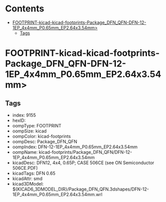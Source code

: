 



Contents
========

* [FOOTPRINT-kicad-kicad-footprints-Package_DFN_QFN-DFN-12-1EP_4x4mm_P0.65mm_EP2.64x3.54mm>](#footprint-kicad-kicad-footprints-package_dfn_qfn-dfn-12-1ep_4x4mm_p065mm_ep264x354mm)
	* [Tags](#tags)

# FOOTPRINT-kicad-kicad-footprints-Package_DFN_QFN-DFN-12-1EP_4x4mm_P0.65mm_EP2.64x3.54mm>

## Tags

- index: 9155
- hexID: 
- oompType: FOOTPRINT
- oompSize: kicad
- oompColor: kicad-footprints
- oompDesc: Package_DFN_QFN
- oompIndex: DFN-12-1EP_4x4mm_P0.65mm_EP2.64x3.54mm
- oompName: kicad-footprints/Package_DFN_QFN/DFN-12-1EP_4x4mm_P0.65mm_EP2.64x3.54mm
- kicadDesc: DFN12, 4x4, 0.65P; CASE 506CE (see ON Semiconductor 506CE.PDF)
- kicadTags: DFN 0.65
- kicadAttr: smd
- kicad3DModel: ${KICAD6_3DMODEL_DIR}/Package_DFN_QFN.3dshapes/DFN-12-1EP_4x4mm_P0.65mm_EP2.64x3.54mm.wrl
